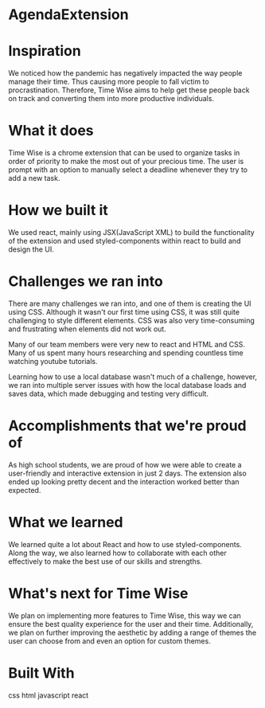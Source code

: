 
# AgendaExtension

# Inspiration
We noticed how the pandemic has negatively impacted the way people manage their time. Thus causing more people to fall victim to procrastination. Therefore, Time Wise aims to help get these people back on track and converting them into more productive individuals.

# What it does
Time Wise is a chrome extension that can be used to organize tasks in order of priority to make the most out of your precious time. The user is prompt with an option to manually select a deadline whenever they try to add a new task.

# How we built it
We used react, mainly using JSX(JavaScript XML) to build the functionality of the extension and used styled-components within react to build and design the UI.

# Challenges we ran into
There are many challenges we ran into, and one of them is creating the UI using CSS. Although it wasn't our first time using CSS, it was still quite challenging to style different elements. CSS was also very time-consuming and frustrating when elements did not work out.

Many of our team members were very new to react and HTML and CSS. Many of us spent many hours researching and spending countless time watching youtube tutorials.

Learning how to use a local database wasn't much of a challenge, however, we ran into multiple server issues with how the local database loads and saves data, which made debugging and testing very difficult.

# Accomplishments that we're proud of
As high school students, we are proud of how we were able to create a user-friendly and interactive extension in just 2 days. The extension also ended up looking pretty decent and the interaction worked better than expected.

# What we learned
We learned quite a lot about React and how to use styled-components. Along the way, we also learned how to collaborate with each other effectively to make the best use of our skills and strengths.

# What's next for Time Wise
We plan on implementing more features to Time Wise, this way we can ensure the best quality experience for the user and their time. Additionally, we plan on further improving the aesthetic by adding a range of themes the user can choose from and even an option for custom themes.

# Built With
css
html
javascript
react
